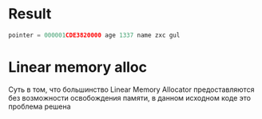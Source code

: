 # Result

```c
pointer = 000001CDE3820000 age 1337 name zxc gul
```
# Linear memory alloc

Суть в том, что большинство Linear Memory Allocator предоставляются без возможности освобождения памяти, в данном исходном коде это проблема решена
